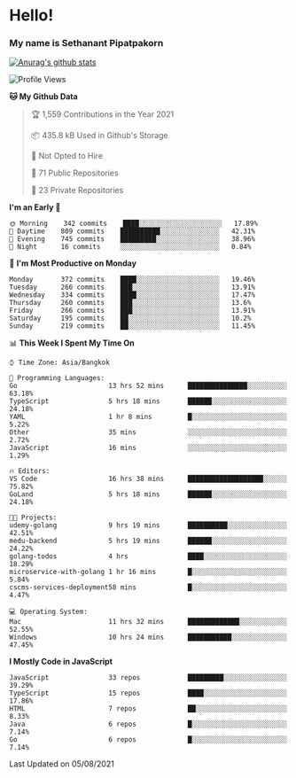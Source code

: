 # Hello!
### My name is Sethanant Pipatpakorn

[![Anurag's github stats](https://github-readme-stats.vercel.app/api?username=thetkpark&count_private=true&show_icons=true&theme=tokyonight)](https://github.com/anuraghazra/github-readme-stats)

<!--START_SECTION:waka-->
![Profile Views](http://img.shields.io/badge/Profile%20Views-0-blue)

**🐱 My Github Data** 

> 🏆 1,559 Contributions in the Year 2021
 > 
> 📦 435.8 kB Used in Github's Storage 
 > 
> 🚫 Not Opted to Hire
 > 
> 📜 71 Public Repositories 
 > 
> 🔑 23 Private Repositories  
 > 
**I'm an Early 🐤** 

```text
🌞 Morning    342 commits    ████░░░░░░░░░░░░░░░░░░░░░   17.89% 
🌆 Daytime    809 commits    ██████████░░░░░░░░░░░░░░░   42.31% 
🌃 Evening    745 commits    █████████░░░░░░░░░░░░░░░░   38.96% 
🌙 Night      16 commits     ░░░░░░░░░░░░░░░░░░░░░░░░░   0.84%

```
📅 **I'm Most Productive on Monday** 

```text
Monday       372 commits    ████░░░░░░░░░░░░░░░░░░░░░   19.46% 
Tuesday      266 commits    ███░░░░░░░░░░░░░░░░░░░░░░   13.91% 
Wednesday    334 commits    ████░░░░░░░░░░░░░░░░░░░░░   17.47% 
Thursday     260 commits    ███░░░░░░░░░░░░░░░░░░░░░░   13.6% 
Friday       266 commits    ███░░░░░░░░░░░░░░░░░░░░░░   13.91% 
Saturday     195 commits    ██░░░░░░░░░░░░░░░░░░░░░░░   10.2% 
Sunday       219 commits    ██░░░░░░░░░░░░░░░░░░░░░░░   11.45%

```


📊 **This Week I Spent My Time On** 

```text
⌚︎ Time Zone: Asia/Bangkok

💬 Programming Languages: 
Go                       13 hrs 52 mins      ███████████████░░░░░░░░░░   63.18% 
TypeScript               5 hrs 18 mins       ██████░░░░░░░░░░░░░░░░░░░   24.18% 
YAML                     1 hr 8 mins         █░░░░░░░░░░░░░░░░░░░░░░░░   5.22% 
Other                    35 mins             ░░░░░░░░░░░░░░░░░░░░░░░░░   2.72% 
JavaScript               16 mins             ░░░░░░░░░░░░░░░░░░░░░░░░░   1.29%

🔥 Editors: 
VS Code                  16 hrs 38 mins      ███████████████████░░░░░░   75.82% 
GoLand                   5 hrs 18 mins       ██████░░░░░░░░░░░░░░░░░░░   24.18%

🐱‍💻 Projects: 
udemy-golang             9 hrs 19 mins       ██████████░░░░░░░░░░░░░░░   42.51% 
medu-backend             5 hrs 19 mins       ██████░░░░░░░░░░░░░░░░░░░   24.22% 
golang-todos             4 hrs               ████░░░░░░░░░░░░░░░░░░░░░   18.29% 
microservice-with-golang 1 hr 16 mins        █░░░░░░░░░░░░░░░░░░░░░░░░   5.84% 
cscms-services-deployment58 mins             █░░░░░░░░░░░░░░░░░░░░░░░░   4.47%

💻 Operating System: 
Mac                      11 hrs 32 mins      █████████████░░░░░░░░░░░░   52.55% 
Windows                  10 hrs 24 mins      ███████████░░░░░░░░░░░░░░   47.45%

```

**I Mostly Code in JavaScript** 

```text
JavaScript               33 repos            █████████░░░░░░░░░░░░░░░░   39.29% 
TypeScript               15 repos            ████░░░░░░░░░░░░░░░░░░░░░   17.86% 
HTML                     7 repos             ██░░░░░░░░░░░░░░░░░░░░░░░   8.33% 
Java                     6 repos             █░░░░░░░░░░░░░░░░░░░░░░░░   7.14% 
Go                       6 repos             █░░░░░░░░░░░░░░░░░░░░░░░░   7.14%

```



 Last Updated on 05/08/2021
<!--END_SECTION:waka-->
